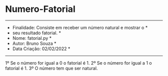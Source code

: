 # Numero-Fatorial
*****************************************************************
* Finalidade: Consiste em receber um número natural e mostrar o *
* seu resultado fatorial.                                       *
* Nome:	fatorial.py                 				              			*
* Autor: Bruno Souza                				              			*
* Data Criação: 02/02/2022          					              		*
*****************************************************************

1º Se o número for igual a 0 o fatorial é 1.
2º Se o número for igual a 1 o fatorial é 1.
3º O número tem que ser natural.
